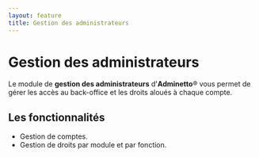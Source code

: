 ```yaml
---
layout: feature
title: Gestion des administrateurs
---
```


# Gestion des administrateurs

Le module de **gestion des administrateurs** d'**Adminetto**® vous permet de gérer les accès au back-office et les droits aloués à chaque compte.

## Les fonctionnalités

- Gestion de comptes.
- Gestion de droits par module et par fonction.
